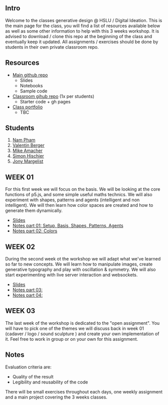 ## Intro

Welcome to the classes generative design @ HSLU / Digital Ideation. This is the main page for the class, you will find a list of resources available below as well as some other information to help with this 3 weeks workshop. It is advised to download / clone this repo at the beginning of the class and eventually keep it updated. All assignments / exercises should be done by students in their own private classroom repo.

## Resources

- [Main github repo][refMainRepo]
    - Slides
    - Notebooks
    - Sample code 
- [Classroom gihub repo][refClassRepo] (1x per students)
    - Starter code + gh pages
- [Class portfolio][refClassPortfolio]
    - TBC

[refMainRepo]:https://github.com/digitalideation/BA_222_GENCG_H1701
[refClassRepo]:http://...
[refClassPortfolio]:http://...

## Students

1. [Nam Pham][refStud01]
2. [Valentin Berger][refStud02]
3. [Mike Amacher][refStud03]
4. [Simon Hischier][refStud04]
5. [Jony Margelist ][refStud05]

[refStud01]:https://github.com/Bokidoo/
[refStud02]:https://github.com/V4L3
[refStud03]:https://github.com/micromic5
[refStud04]:https://github.com/TheCell
[refStud05]:https://github.com/Ooky

## WEEK 01

For this first week we will focus on the basis. We will be looking at the core functions of p5.js, and some simple useful maths technics. We will also experiment with shapes, patterns and agents (intelligent and non intelligent). We will then learn how color spaces are created and how to generate them dynamically.
- [Slides][refSlides01]
- [Notes part 01: Setup, Basis, Shapes, Patterns, Agents][refNotes01]
- [Notes part 02: Colors][refNotes02]

## WEEK 02

During the second week ot the workshop we will adapt what we've learned so far to new concepts. We will learn how to manipulate images, create generative typography and play with oscillation & symmetry. We will also start experimenting with live server interaction and websockets.
- [Slides][refSlides02]
- [Notes part 03: ][refNotes03]
- [Notes part 04: ][refNotes04]

## WEEK 03

The last week of the workshop is dedicated to the "open assignment". You will have to pick one of the themes we will discuss back in week 01 (cadaver / logo / sound sculpture ) and create your own implementation of it. Feel free to work in group or on your own for this assignment.


## Notes

Evaluation criteria are:
- Quality of the result
- Legibility and reusability of the code

There will be small exercises throughout each days, one weekly assignment and a main project covering the 3 weeks classes.

 [refSlides01]: slides/01.html
 [refSlides02]: slides/02.html
 [refSlides03]: slides/03.html
 [refNotes01]: notebooks/01.html
 [refNotes02]: notebooks/02.html
 [refNotes03]: notebooks/03.html
 [refNotes04]: notebooks/04.html
 [refNotes05]: notebooks/05.html